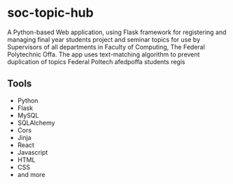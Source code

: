 # soc-topic-hub
A Python-based  Web application, using Flask framework for registering and managing final year students project and seminar topics for use by Supervisors of all departments in Faculty of Computing, The Federal Polytechnic Offa. The app uses text-matching algorithm to prevent duplication of topics Federal Poltech afedpoffa students regis

## Tools
- Python
- Flask
- MySQL
- SQLAlchemy
- Cors
- Jinja
- React
- Javascript
- HTML
- CSS
- and more

